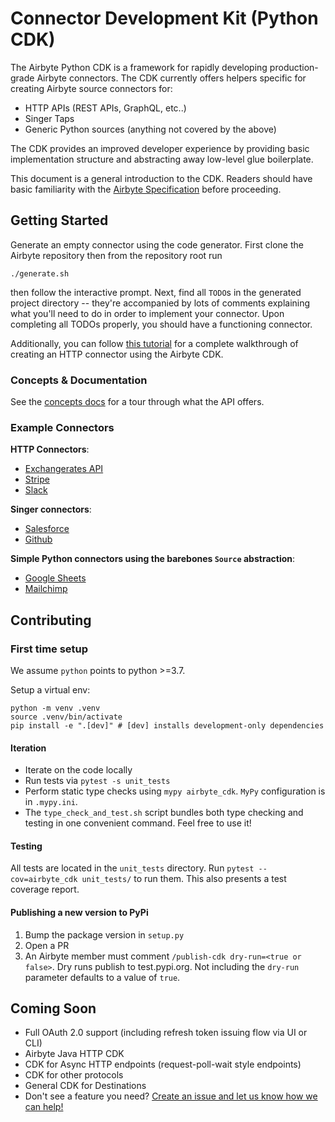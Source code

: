 # Connector Development Kit (Python CDK)

The Airbyte Python CDK is a framework for rapidly developing production-grade Airbyte connectors.
The CDK currently offers helpers specific for creating Airbyte source connectors for:
* HTTP APIs (REST APIs, GraphQL, etc..)
* Singer Taps
* Generic Python sources (anything not covered by the above)

The CDK provides an improved developer experience by providing basic implementation structure and abstracting away low-level glue boilerplate.

This document is a general introduction to the CDK. Readers should have basic familiarity with the [Airbyte Specification](https://docs.airbyte.io/architecture/airbyte-specification) before proceeding.

## Getting Started
Generate an empty connector using the code generator. First clone the Airbyte repository then from the repository root run
```
./generate.sh
```

then follow the interactive prompt. Next, find all `TODO`s in the generated project directory -- they're accompanied by lots of comments explaining what you'll need to do in order to implement your connector. Upon completing all TODOs properly, you should have a functioning connector.

Additionally, you can follow [this tutorial](docs/tutorials/http_api_source.md) for a complete walkthrough of creating an HTTP connector using the Airbyte CDK.

### Concepts & Documentation
See the [concepts docs](docs/concepts/README.md) for a tour through what the API offers.

### Example Connectors

**HTTP Connectors**:
* [Exchangerates API](https://github.com/airbytehq/airbyte/blob/master/airbyte-integrations/connectors/source-exchange-rates/source_exchange_rates/source.py)
* [Stripe](https://github.com/airbytehq/airbyte/blob/master/airbyte-integrations/connectors/source-stripe/source_stripe/source.py)
* [Slack](https://github.com/airbytehq/airbyte/blob/master/airbyte-integrations/connectors/source-slack/source_slack/source.py)

**Singer connectors**:
* [Salesforce](https://github.com/airbytehq/airbyte/blob/master/airbyte-integrations/connectors/source-salesforce-singer/source_salesforce_singer/source.py)
* [Github](https://github.com/airbytehq/airbyte/blob/master/airbyte-integrations/connectors/source-github-singer/source_github_singer/source.py)

**Simple Python connectors using the barebones `Source` abstraction**:
* [Google Sheets](https://github.com/airbytehq/airbyte/blob/master/airbyte-integrations/connectors/source-google-sheets/google_sheets_source/google_sheets_source.py)
* [Mailchimp](https://github.com/airbytehq/airbyte/blob/master/airbyte-integrations/connectors/source-mailchimp/source_mailchimp/source.py)

## Contributing

### First time setup
We assume `python` points to python >=3.7.

Setup a virtual env:
```
python -m venv .venv
source .venv/bin/activate
pip install -e ".[dev]" # [dev] installs development-only dependencies
```

#### Iteration
* Iterate on the code locally
* Run tests via `pytest -s unit_tests`
* Perform static type checks using `mypy airbyte_cdk`. `MyPy` configuration is in `.mypy.ini`.
* The `type_check_and_test.sh` script bundles both type checking and testing in one convenient command. Feel free to use it!


#### Testing
All tests are located in the `unit_tests` directory. Run `pytest --cov=airbyte_cdk unit_tests/` to run them.
This also presents a test coverage report.



#### Publishing a new version to PyPi
1. Bump the package version in `setup.py`
2. Open a PR
3. An Airbyte member must comment `/publish-cdk dry-run=<true or false>`. Dry runs publish to test.pypi.org. Not including the `dry-run` parameter defaults to a value of `true`. 

## Coming Soon
* Full OAuth 2.0 support (including refresh token issuing flow via UI or CLI) 
* Airbyte Java HTTP CDK
* CDK for Async HTTP endpoints (request-poll-wait style endpoints)
* CDK for other protocols
* General CDK for Destinations
* Don't see a feature you need? [Create an issue and let us know how we can help!](github.com/airbytehq/airbyte/issues/new/choose)
